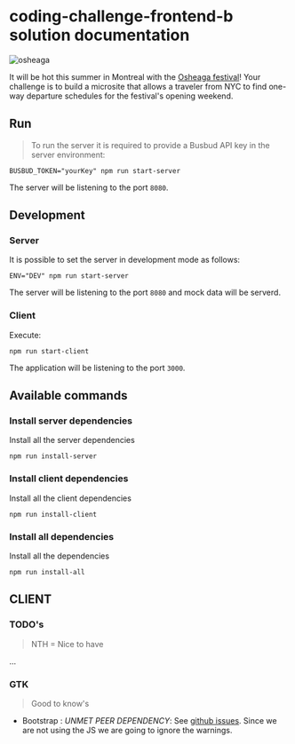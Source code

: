 # coding-challenge-frontend-b solution documentation
![osheaga](https://cloud.githubusercontent.com/assets/1574577/12971188/13471bd0-d066-11e5-8729-f0ca5375752e.png)

It will be hot this summer in Montreal with the [Osheaga festival](http://www.osheaga.com/)! 
Your challenge is to build a microsite that allows a traveler from NYC to find one-way departure schedules for the festival's opening weekend.

## Run

>To run the server it is required to provide a Busbud API key in the server environment:

```
BUSBUD_TOKEN="yourKey" npm run start-server
```

The server will be listening to the port `8080`. 

## Development

### Server

It is possible to set the server in development mode as follows:

```
ENV="DEV" npm run start-server
```

The server will be listening to the port `8080` and mock data will be serverd.

### Client

Execute:

```
npm run start-client
```

The application will be listening to the port `3000`.

## Available commands

### Install server dependencies

Install all the server dependencies

```
npm run install-server
```

### Install client dependencies

Install all the client dependencies

```
npm run install-client
```

### Install all dependencies

Install all the dependencies

```
npm run install-all
```

## CLIENT 

### TODO's

> NTH = Nice to have

...

### GTK

> Good to know's 

* Bootstrap : *UNMET PEER DEPENDENCY*: See [github issues](https://github.com/twbs/bootstrap/issues/24078#issuecomment-331860225). Since we are not using the JS we are going to ignore the warnings.

